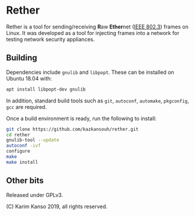# Rether

Rether is a tool for sending/receiving **R**aw **Ether**net ([IEEE
802.3](http://www.ieee802.org/3/)) frames on Linux. It was developed
as a tool for injecting frames into a network for testing network
security appliances.

## Building

Dependencies include `gnulib` and `libpopt`. These can be installed on
Ubuntu 18.04 with:

```bash
apt install libpopt-dev gnulib
```

In addition, standard build tools such as `git`, `autoconf`,
`automake`, `pkgconfig`, `gcc` are required.

Once a build environment is ready, run the following to install:

```bash
git clone https://github.com/kazkansouh/rether.git
cd rether
gnulib-tool --update
autoconf -ivf
configure
make
make install
```

## Other bits

Released under GPLv3.

(C) Karim Kanso 2019, all rights reserved.
